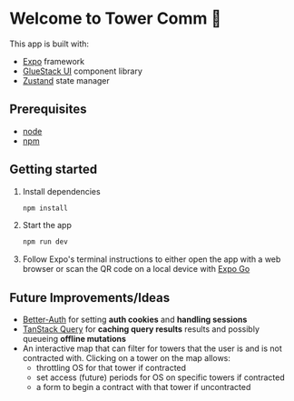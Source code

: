 # Welcome to Tower Comm 👋

This app is built with:
- [Expo](https://expo.dev) framework
- [GlueStack UI](https://gluestack.io/) component library
- [Zustand](https://zustand.docs.pmnd.rs/getting-started/introduction) state manager

## Prerequisites
- [node](https://nodejs.org/en)
- [npm](https://www.npmjs.com/)

## Getting started

1. Install dependencies

   ```bash
   npm install
   ```

2. Start the app

   ```bash
   npm run dev
   ```

3. Follow Expo's terminal instructions to either open the app with a web browser or scan the QR code on a local device with [Expo Go](https://expo.dev/go)

## Future Improvements/Ideas

- [Better-Auth](https://www.better-auth.com/) for setting **auth cookies** and **handling sessions**
- [TanStack Query](https://tanstack.com/query/latest) for **caching query results** results and possibly queueing **offline mutations**
- An interactive map that can filter for towers that the user is and is not contracted with. Clicking on a tower on the map allows: 
   - throttling OS for that tower if contracted
   - set access (future) periods for OS on specific towers if contracted
   - a form to begin a contract with that tower if uncontracted
